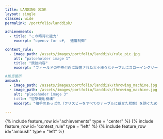 ```yaml
---
title: LANDING DISK
layout: single
classes: wide
permalink: /portfolio/landdisk/

achievements:
  - title: "この時得た能力"
    excerpt: "opencv for c#,  速度制御"

contest_rule:
  - image_path: /assets/images/portfolio/landdisk/rule_pic.jpg
    alt: "palceholder image 1"
    title: "競技内容"
    excerpt: "フィールドの中央付近に設置された大小様々なテーブルにスローイングゾーンからフリスビーを投げて，より多くフリスビーを乗せる，またはテーブル全てに乗せたチームの勝利です．"

#担当箇所
ambush:
  - image_path: /assets/images/portfolio/landdisk/throwing_machine.jpg
  - image_path: /assets/images/portfolio/landdisk/throwing_machine.jpg
    alt: "placehoder image 3"
    title: "迎撃発射機構"
    excerpt: "相手のあっぱれ（フリスビーをすべてのテーブルに載せた状態）を防ぐため，相手の投げたフリスビーを撃ち落とす機構を作成しました．私は，この機構のフリスビーの新式，追跡，迎撃の制御を担当しました．"

---
```



{% include  feature_row id="achievements" type = "center" %}
{% include  feature_row id="contest_rule" type = "left" %}
{% include  feature_row id="ambush" type = "left" %}
